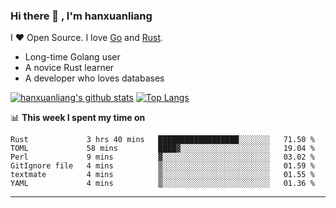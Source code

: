 ### Hi there 👋 , I'm hanxuanliang

<!--
**hanxuanliang/hanxuanliang** is a ✨ _special_ ✨ repository because its `README.md` (this file) appears on your GitHub profile.

Here are some ideas to get you started:

- 🔭 I’m currently working on ...
- 🌱 I’m currently learning ...
- 👯 I’m looking to collaborate on ...
- 🤔 I’m looking for help with ...
- 💬 Ask me about ...
- 📫 How to reach me: ...
- 😄 Pronouns: ...
- ⚡ Fun fact: ...
-->
I ❤ Open Source. I love [Go](https://golang.org) and [Rust](https://www.rust-lang.org/zh-CN/).

* Long-time Golang user
* A novice Rust learner
* A developer who loves databases

[![hanxuanliang's github stats](https://github-readme-stats.vercel.app/api/top-langs/?username=hanxuanliang&hide=html)](https://github.com/anuraghazra/github-readme-stats)
[![Top Langs](https://github-readme-stats.vercel.app/api?username=hanxuanliang&show_icons=true&count_private=true&line_height=40)](https://github.com/anuraghazra/github-readme-stats)

📊 **This week I spent my time on**
<!--START_SECTION:waka-->

```text
Rust             3 hrs 40 mins   ██████████████████░░░░░░░   71.50 %
TOML             58 mins         ████▓░░░░░░░░░░░░░░░░░░░░   19.04 %
Perl             9 mins          ▓░░░░░░░░░░░░░░░░░░░░░░░░   03.02 %
GitIgnore file   4 mins          ▒░░░░░░░░░░░░░░░░░░░░░░░░   01.59 %
textmate         4 mins          ▒░░░░░░░░░░░░░░░░░░░░░░░░   01.55 %
YAML             4 mins          ▒░░░░░░░░░░░░░░░░░░░░░░░░   01.36 %
```

<!--END_SECTION:waka-->

***
